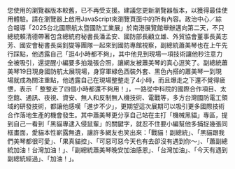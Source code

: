 您使用的瀏覽器版本較舊，已不再受支援。建議您更新瀏覽器版本，以獲得最佳使用體驗。請在瀏覽器上啟用JavaScript來瀏覽頁面中的所有內容。政治中心／綜合報導「2025台北國際航太暨國防工業展」於南港展覽館舉辦邁向第二天，不只總統賴清德帶著包含總統府秘書長潘孟安、國防部長顧立雄、外貿協會董事長黃志芳、國安會秘書長吳釗燮等團隊一起來到國防專館視察，副總統蕭美琴也在上午先行踩點，他透露自己「逛4小時都不夠」，其中他見到現場一項技術讓他秒注意力全被吸引，還提醒小編要多拍幾張合照，讓網友被蕭美琴的真心逗笑了。副總統蕭美琴19日現身國防航太展現場，身穿軍綠色西裝外套、黑色內搭的蕭美琴一到現場就成為關注重點，他透露自己在現場整整走了4小時，而且爆走之下還不覺得疲憊，表示「 整整走了四個小時都還不夠用！」，一路從中科院的國際合作項目、太空館、通訊、夜視、資安、無人和反制無人機技術、電戰等，多方台灣國防電工領域的研發技術，都讓他感嘆「進步不少」，更期望這次展期可以吸引更多國際技術合作落地生產的機會發生。其中蕭美琴更分享自己站在主打「機械黑貓」專區，提到自己一看到「黑貓專逮入侵鼠輩」的關鍵字，就忍不住要小編幫他多捕捉幾張同框畫面，愛貓本性嶄露無遺，讓許多網友也笑出來：「戰貓！副總統」、「黑貓跟我們美琴都很可愛」、「果真貓控」、「可惡可惡今天也有去卻沒有遇到你～」、「蕭副總統加油！台灣加油！」、「副總統蕭美琴晚安加油感恩」、「台灣加油」、「今天有遇到副總統經過」、「加油！」。